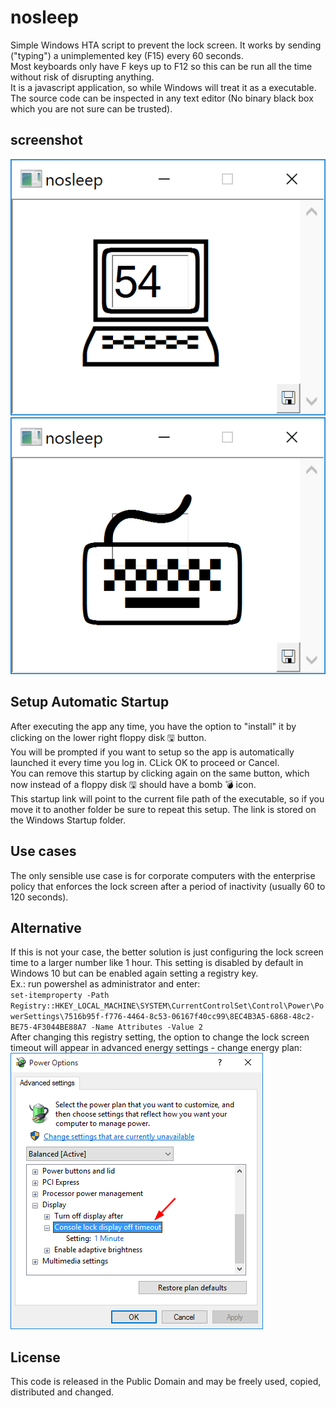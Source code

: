 # nosleep
Simple Windows HTA script to prevent the lock screen. It works by sending ("typing") a unimplemented key (F15) every 60 seconds.  
Most keyboards only have F keys up to F12 so this can be run all the time without risk of disrupting anything.  
It is a javascript application, so while Windows will treat it as a executable.  
The source code can be inspected in any text editor (No binary black box which you are not sure can be trusted).
## screenshot
![screenshot1](./assets/screenshot1.png)  
![screenshot2](https://github.com/pemn/nosleep/raw/master/assets/screenshot2.png)  
## Setup Automatic Startup
After executing the app any time, you have the option to "install" it by clicking on the lower right floppy disk 🖫 button.  
You will be prompted if you want to setup so the app is automatically launched it every time you log in. CLick OK to proceed or Cancel.  
You can remove this startup by clicking again on the same button, which now instead of a floppy disk 🖫 should have a bomb 💣 icon.  
This startup link will point to the current file path of the executable, so if you move it to another folder be sure to repeat this setup. The link is stored on the Windows Startup folder.
## Use cases
The only sensible use case is for corporate computers with the enterprise policy that enforces the lock screen after a period of inactivity (usually 60 to 120 seconds).  
## Alternative
If this is not your case, the better solution is just configuring the lock screen time to a larger number like 1 hour. This setting is disabled by default in Windows 10 but can be enabled again setting a registry key.  
Ex.: run powershel as administrator and enter:  
`set-itemproperty -Path Registry::HKEY_LOCAL_MACHINE\SYSTEM\CurrentControlSet\Control\Power\PowerSettings\7516b95f-f776-4464-8c53-06167f40cc99\8EC4B3A5-6868-48c2-BE75-4F3044BE88A7 -Name Attributes -Value 2`  
After changing this registry setting, the option to change the lock screen timeout will appear in advanced energy settings - change energy plan:  
![energy_settings](https://github.com/pemn/nosleep/blob/master/assets/energy_settings.png)
## License
This code is released in the Public Domain and may be freely used, copied, distributed and changed.
